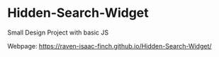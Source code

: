 # Hidden-Search-Widget
Small Design Project with basic JS

Webpage: https://raven-isaac-finch.github.io/Hidden-Search-Widget/

